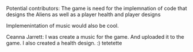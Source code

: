 Potential contributors: The game is need for the implemnation of code that designs the Aliens as well as a
player health and player designs


Implemenintation of music would also be cool.

Ceanna Jarrett: I was create a music for the game. And uploaded it to the game.
I also created a health design. :)
tetetette

